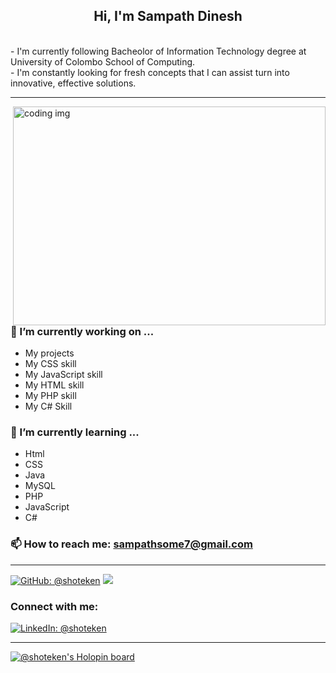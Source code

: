 <!--
**shoteken/shoteken** is a ✨ _special_ ✨ repository because its `README.md` (this file) appears on your GitHub profile.

Here are some ideas to get you started:

- 🔭 I’m currently working on ...
- 🌱 I’m currently learning ...
- 👯 I’m looking to collaborate on ...
- 🤔 I’m looking for help with ...
- 💬 Ask me about ...
- 📫 How to reach me: ...
- 😄 Pronouns: ...
- ⚡ Fun fact: ...
-->


<p align="center">

<h2 align="center">Hi, I'm Sampath Dinesh</h2><br>
-  I'm currently following Bacheolor of Information Technology degree at University of Colombo School of Computing. <br>
-  I'm constantly looking for fresh concepts that I can assist turn into innovative, effective solutions. 

<hr>
<img align="right" src="https://github.githubassets.com/images/mona-loading-dark.gif" width="500" height="350" alt="coding img" >

 ### 🔭 I’m currently working on ...

- My projects
- My CSS skill
- My JavaScript skill
- My HTML skill
- My PHP skill
- My C# Skill

### 🌱 I’m currently learning ...

- Html
- CSS
- Java
- MySQL
- PHP
- JavaScript
- C#

 ### 📫 How to reach me: sampathsome7@gmail.com
 
 <hr>

[![GitHub: @shoteken](https://img.shields.io/github/followers/shoteken?color=green&logo=github&style=flat-square)](https://github.com/shoteken)
![](https://komarev.com/ghpvc/?username=shoteken&style=flat-square&color=brightgreen)

<h3 align="left">Connect with me:</h3>

[![LinkedIn: @shoteken](https://img.shields.io/badge/-shoteken-blue?style=flat-square&logo=Linkedin&logoColor=white&link=https://www.linkedin.com/in/sampath-somathilake-85b7586a/)](https://www.linkedin.com/in/sampath-somathilake-85b7586a/)

<hr>

[![@shoteken's Holopin board](https://www.holopin.me/shoteken)](https://www.holopin.io/@shoteken)

